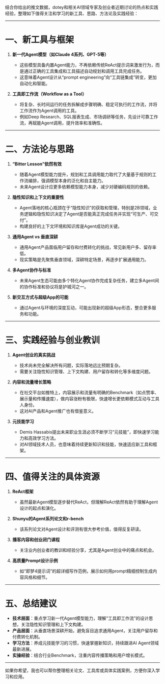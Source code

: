 结合你给出的推文数据，dotey和相关AI领域专家及创业者近期讨论的热点和实践经验，整理如下值得关注和学习的新工具、思路、方法论及实践经验：

---

# 一、新工具与框架

1. **新一代Agent模型（如Claude 4系列、GPT-5等）**
   - 这些模型具备内置Agent能力，不再依赖传统ReAct提示词来激发行为，而是通过正确的工具集成和工具描述自动规划和调用工具完成任务。
   - 这意味着Agent设计从“prompt engineering”向“工具链集成”转变，更加自动化和智能。

2. **工具即工作流（Workflow as a Tool）**
   - 将复杂、长时间运行的任务拆解成步骤明确、稳定可执行的工作流，并将工作流作为Agent调用的工具。
   - 例如Deep Research、SQL报表生成、市场调研等任务，先设计可靠工作流，再赋能Agent调用，提升效率和准确性。

---

# 二、方法论与思路

1. **“Bitter Lesson”依然有效**
   - 随着Agent模型能力提升，规划和工具调用能力取代了大量基于规则的工作流编排，强调模型本身的泛化和自主能力。
   - 未来Agent设计应更多依赖模型能力本身，减少对硬编码规则的依赖。

2. **隐性知识和上下文的重要性**
   - Agent落地的核心瓶颈在于“隐性知识”的获取和管理，特别是2B领域，业务逻辑和隐性知识决定了Agent是否能真正完成任务并实现“可生产、可交付”。
   - 构建良好的上下文环境和知识库是Agent成功的关键。

3. **通用Agent vs 垂直深耕**
   - 通用Agent产品面临用户留存和付费转化的挑战，常见新用户多、留存率低。
   - 现实策略是先聚焦垂直领域，深耕特定场景，再逐步扩展通用能力。

4. **多Agent协作与标准**
   - 未来Agent生态可能由多个特化Agent协作完成复杂任务，建立多Agent间的协作标准和协议将是护城河之一。

5. **新交互方式与超级App的可能**
   - 通过Agent与环境的深度互动，可能出现新的超级App形态，整合更多服务和功能。

---

# 三、实践经验与创业教训

1. **Agent创业的真实挑战**
   - 技术尚未完全解决所有问题，实际落地远比预期复杂。
   - 需要关注隐性知识管理、上下文构建、用户留存和转化等多维度问题。

2. **内容和流量增长策略**
   - 在社交平台如推特上，内容展示和流量有明确的Benchmark（如点赞率、展示量和传播速度），做内容涨粉有极限，快速增长更依赖模式互动与工具人身份。
   - 这对AI产品和Agent推广也有借鉴意义。

3. **元技能学习**
   - Demis Hassabis提出未来职业生涯必须不断学习“元技能”，即快速学习能力和高效学习方法。
   - 对AI领域技术人员，也意味着持续更新知识和技能，快速适应新工具和框架。

---

# 四、值得关注的具体资源

1. **ReAct框架**
   - 虽然最新Agent模型逐步替代ReAct，但理解ReAct依然有助于理解Agent设计的起点和演化。

2. **Shunyu的Agent系列论文和r-bench**
   - 该系列论文对Agent设计和评测有很大参考价值，值得反复研读。

3. **播客内容和创业闭门课程**
   - 关注业内创业者的教训和经验分享，尤其是Agent创业中的痛点和机会。

4. **高质量Prompt设计示例**
   - 如“即梦4提示词”的超详细写作范例，展示如何用prompt精细控制生成内容风格和细节。

---

# 五、总结建议

- **技术层面**：重点学习新一代Agent模型能力，理解“工具即工作流”的设计思想，关注隐性知识管理和上下文构建。
- **产品层面**：从垂直场景深耕开始，避免盲目追求通用Agent，关注用户留存和付费转化机制。
- **学习方法**：养成元技能学习的习惯，快速掌握新知识，持续跟进AI Agent领域最新进展。
- **实操经验**：结合行业Benchmark，注重内容传播策略和用户增长模式。

---

如果你希望，我也可以帮你整理相关论文、工具库或具体实践案例，方便你深入学习和应用。